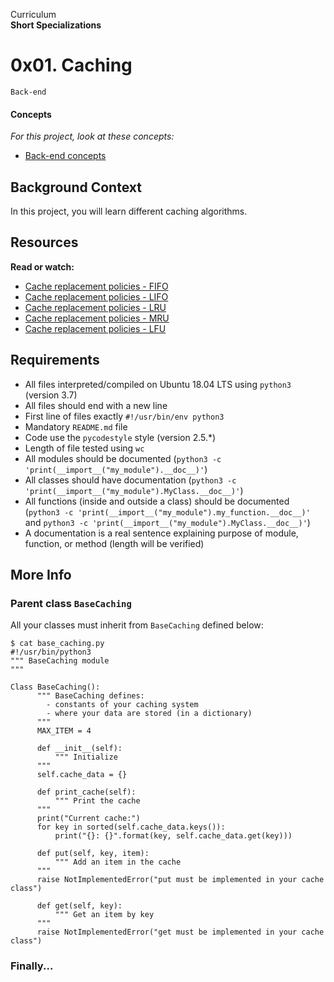 Curriculum <br>
**Short Specializations** <br>

# 0x01. Caching

`Back-end`

#### Concepts

_For this project, look at these concepts:_

* [Back-end concepts](https://www.intranet.alxswe.com/concepts/557)

## Background Context

In this project, you will learn different caching algorithms. <br>

## Resources

**Read or watch:**

* [Cache replacement policies - FIFO](https://www.en.wikipedia.org/wiki/Cache_replacement_policies#First_In_First_Out_%28FIFO%29)
* [Cache replacement policies - LIFO](https://www.en.wikipedia.org/wiki/Cache_replacement_policies#Last_In_First_Out_%28LIFO%29)
* [Cache replacement policies - LRU](https://www.en.wikipedia.org/wiki/Cache_replacement_policies#Least_Recently_Used_%28LRU%29)
* [Cache replacement policies - MRU](https://www.en.wikipedia.org/wiki/Cache_replacement_policies#Most_Recently_Used_%28MRU%29)
* [Cache replacement policies - LFU](https://www.en.wikipedia.org/wiki/Cache_replacement_policies#Least_Frequently_Used_%28LFU%29)

## Requirements

* All files interpreted/compiled on Ubuntu 18.04 LTS using `python3` (version 3.7)
* All files should end with a new line
* First line of files exactly `#!/usr/bin/env python3`
* Mandatory `README.md` file
* Code use the `pycodestyle` style (version 2.5.*)
* Length of file tested using `wc`
* All modules should be documented (`python3 -c 'print(__import__("my_module").__doc__)'`)
* All classes should have documentation (`python3 -c 'print(__import__("my_module").MyClass.__doc__)'`)
* All functions (inside and outside a class) should be documented (`python3 -c 'print(__import__("my_module").my_function.__doc__)'` and `python3 -c 'print(__import__("my_module").MyClass.__doc__)'`)
* A documentation is a real sentence explaining purpose of module, function, or method (length will be verified)

## More Info

### Parent class `BaseCaching`

All your classes must inherit from `BaseCaching` defined below: <br>

```python3
$ cat base_caching.py
#!/usr/bin/python3
""" BaseCaching module
"""

Class BaseCaching():
      """ BaseCaching defines:
      	- constants of your caching system
      	- where your data are stored (in a dictionary)
      """
      MAX_ITEM = 4

      def __init__(self):
      	  """ Initialize
	  """
	  self.cache_data = {}

      def print_cache(self):
      	  """ Print the cache
	  """
	  print("Current cache:")
	  for key in sorted(self.cache_data.keys()):
	      print("{}: {}".format(key, self.cache_data.get(key)))

      def put(self, key, item):
      	  """ Add an item in the cache
	  """
	  raise NotImplementedError("put must be implemented in your cache class")

      def get(self, key):
      	  """ Get an item by key
	  """
	  raise NotImplementedError("get must be implemented in your cache class")
```

### Finally...
